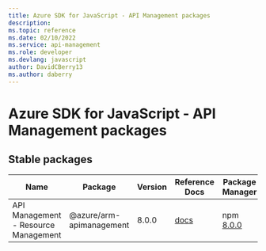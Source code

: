 ```yaml
---
title: Azure SDK for JavaScript - API Management packages
description: 
ms.topic: reference
ms.date: 02/10/2022
ms.service: api-management
ms.role: developer
ms.devlang: javascript
author: DavidCBerry13
ms.author: daberry
---
```


# Azure SDK for JavaScript - API Management packages

## Stable packages

| Name                  | Package              | Version          | Reference Docs         | Package Manager                |
|-----------------------|----------------------|------------------|------------------------|--------------------------------|
| API Management - Resource Management | @azure/arm-apimanagement | 8.0.0 | [docs](/azure/javascript/sdk/sdk-demo2/api-management/azure-arm-apimanagement/stable)  | npm [8.0.0](https://www.npmjs.com/package/%40azure%2Farm-apimanagement) |
 

 


 